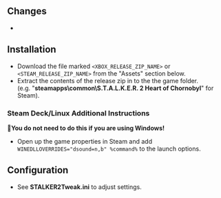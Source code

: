 ## Changes
- 

## Installation
- Download the file marked `<XBOX_RELEASE_ZIP_NAME>` or `<STEAM_RELEASE_ZIP_NAME>` from the "Assets" section below.
- Extract the contents of the release zip in to the the game folder.<br />
(e.g. "**steamapps\common\S.T.A.L.K.E.R. 2 Heart of Chornobyl**" for Steam).

### Steam Deck/Linux Additional Instructions
🚩**You do not need to do this if you are using Windows!**
- Open up the game properties in Steam and add `WINEDLLOVERRIDES="dsound=n,b" %command%` to the launch options.

## Configuration
- See **STALKER2Tweak.ini** to adjust settings.
